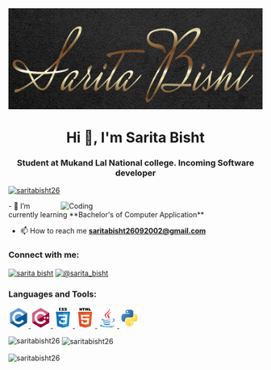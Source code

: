 <img align="center" alt="Coding" height="200px" width="100%" src="https://github.com/SaritaBisht26/SaritaBisht26/blob/main/SB.jpg?raw=true">

<h1 align="center">Hi 👋, I'm Sarita Bisht</h1>
<h3 align="center">Student at Mukand Lal National college. Incoming Software developer</h3>

<p align="left"> <a href="https://github.com/ryo-ma/github-profile-trophy"><img src="https://github-profile-trophy.vercel.app/?username=saritabisht26" alt="saritabisht26" /></a> </p>




<img align="right" alt="Coding" width="400" src="https://cdn.dribbble.com/users/2646423/screenshots/5507196/computer.gif">
- 🌱 I’m currently learning **Bachelor's of Computer Application**

- 📫 How to reach me **saritabisht26092002@gmail.com**

<h3 align="left">Connect with me:</h3>
<p align="left">
<a href="https://linkedin.com/in/sarita bisht" target="blank"><img align="center" src="https://raw.githubusercontent.com/rahuldkjain/github-profile-readme-generator/master/src/images/icons/Social/linked-in-alt.svg" alt="sarita bisht" height="30" width="40" /></a>
<a href="https://www.hackerrank.com/@sarita_bisht" target="blank"><img align="center" src="https://raw.githubusercontent.com/rahuldkjain/github-profile-readme-generator/master/src/images/icons/Social/hackerrank.svg" alt="@sarita_bisht" height="30" width="40" /></a>
</p>

<h3 align="left">Languages and Tools:</h3>
<p align="left"> <a href="https://www.cprogramming.com/" target="_blank" rel="noreferrer"> <img src="https://raw.githubusercontent.com/devicons/devicon/master/icons/c/c-original.svg" alt="c" width="40" height="40"/> </a> <a href="https://www.w3schools.com/cpp/" target="_blank" rel="noreferrer"> <img src="https://raw.githubusercontent.com/devicons/devicon/master/icons/cplusplus/cplusplus-original.svg" alt="cplusplus" width="40" height="40"/> </a> <a href="https://www.w3schools.com/css/" target="_blank" rel="noreferrer"> <img src="https://raw.githubusercontent.com/devicons/devicon/master/icons/css3/css3-original-wordmark.svg" alt="css3" width="40" height="40"/> </a> <a href="https://www.w3.org/html/" target="_blank" rel="noreferrer"> <img src="https://raw.githubusercontent.com/devicons/devicon/master/icons/html5/html5-original-wordmark.svg" alt="html5" width="40" height="40"/> </a> <a href="https://www.java.com" target="_blank" rel="noreferrer"> <img src="https://raw.githubusercontent.com/devicons/devicon/master/icons/java/java-original.svg" alt="java" width="40" height="40"/> </a> <a href="https://www.python.org" target="_blank" rel="noreferrer"> <img src="https://raw.githubusercontent.com/devicons/devicon/master/icons/python/python-original.svg" alt="python" width="40" height="40"/> </a> </p>

<p><img align="left" src="https://github-readme-stats.vercel.app/api/top-langs?username=saritabisht26&show_icons=true&locale=en&layout=compact" alt="saritabisht26" /></p>

<p>&nbsp;<img align="center" src="https://github-readme-stats.vercel.app/api?username=saritabisht26&show_icons=true&locale=en" alt="saritabisht26" /></p>

<p><img align="center" src="https://github-readme-streak-stats.herokuapp.com/?user=saritabisht26&" alt="saritabisht26" /></p>
